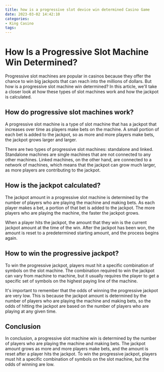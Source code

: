 ```yaml
---
title: how is a progressive slot device win determined Casino Game
date: 2023-03-02 14:42:10
categories:
- King Casino
tags:
---
```

# How Is a Progressive Slot Machine Win Determined?

Progressive slot machines are popular in casinos because they offer the chance to win big jackpots that can reach into the millions of dollars. But how is a progressive slot machine win determined? In this article, we'll take a closer look at how these types of slot machines work and how the jackpot is calculated.

## How do progressive slot machines work?

A progressive slot machine is a type of slot machine that has a jackpot that increases over time as players make bets on the machine. A small portion of each bet is added to the jackpot, so as more and more players make bets, the jackpot grows larger and larger.

There are two types of progressive slot machines: standalone and linked. Standalone machines are single machines that are not connected to any other machines. Linked machines, on the other hand, are connected to a network of machines, which means that the jackpot can grow much larger, as more players are contributing to the jackpot.

## How is the jackpot calculated?

The jackpot amount in a progressive slot machine is determined by the number of players who are playing the machine and making bets. As each player makes a bet, a portion of that bet is added to the jackpot. The more players who are playing the machine, the faster the jackpot grows.

When a player hits the jackpot, the amount that they win is the current jackpot amount at the time of the win. After the jackpot has been won, the amount is reset to a predetermined starting amount, and the process begins again.

## How to win the progressive jackpot?

To win the progressive jackpot, players must hit a specific combination of symbols on the slot machine. The combination required to win the jackpot can vary from machine to machine, but it usually requires the player to get a specific set of symbols on the highest paying line of the machine.

It's important to remember that the odds of winning the progressive jackpot are very low. This is because the jackpot amount is determined by the number of players who are playing the machine and making bets, so the odds of hitting the jackpot are based on the number of players who are playing at any given time.

## Conclusion

In conclusion, a progressive slot machine win is determined by the number of players who are playing the machine and making bets. The jackpot amount grows as more and more players make bets, and the amount is reset after a player hits the jackpot. To win the progressive jackpot, players must hit a specific combination of symbols on the slot machine, but the odds of winning are low.